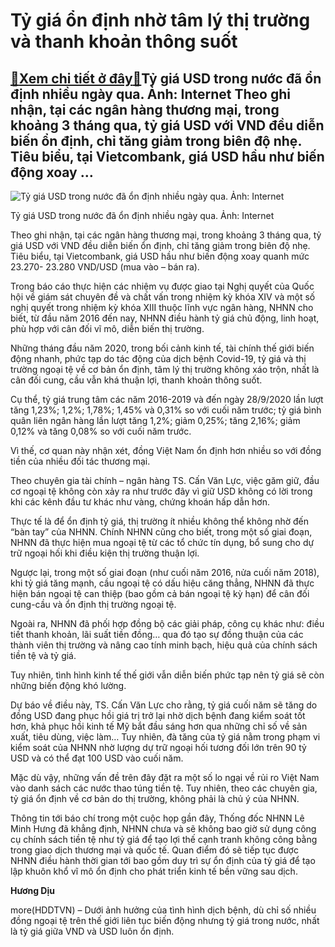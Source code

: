 Tỷ giá ổn định nhờ tâm lý thị trường và thanh khoản thông suốt
==============================================================

[:gift:Xem chi tiết ở đây:gift:](https://hddtvn.com/ty-gia-on-dinh-nho-tam-ly-thi-truong-va-thanh-khoan-thong-suot/)Tỷ giá USD trong nước đã ổn định nhiều ngày qua. Ảnh: Internet Theo ghi nhận, tại các ngân hàng thương mại, trong khoảng 3 tháng qua, tỷ giá USD với VND đều diễn biến ổn định, chỉ tăng giảm trong biên độ nhẹ. Tiêu biểu, tại Vietcombank, giá USD hầu như biến động xoay …
-----------------------------------------------------------------------------------------------------------------------------------------------------------------------------------------------------------------------------------------------------------------------------





![Tỷ giá USD trong nước đã ổn định nhiều ngày qua. Ảnh: Internet](https://haiquanonline.com.vn/stores/news_dataimages/diulth/102020/14/15/in_article/5931_13.jpg?rt=20201014155932 "Tỷ giá USD trong nước đã ổn định nhiều ngày qua. Ảnh: Internet")


Tỷ giá USD trong nước đã ổn định nhiều ngày qua. Ảnh: Internet



Theo ghi nhận, tại các ngân hàng thương mại, trong khoảng 3 tháng qua, tỷ giá USD với VND đều diễn biến ổn định, chỉ tăng giảm trong biên độ nhẹ. Tiêu biểu, tại Vietcombank, giá USD hầu như biến động xoay quanh mức 23.270- 23.280 VND/USD (mua vào – bán ra).


Trong báo cáo thực hiện các nhiệm vụ được giao tại Nghị quyết của Quốc hội về giám sát chuyên đề và chất vấn trong nhiệm kỳ khóa XIV và một số nghị quyết trong nhiệm kỳ khóa XIII thuộc lĩnh vực ngân hàng, NHNN cho biết, từ đầu năm 2016 đến nay, NHNN điều hành tỷ giá chủ động, linh hoạt, phù hợp với cân đối vĩ mô, diễn biến thị trường.


Những tháng đầu năm 2020, trong bối cảnh kinh tế, tài chính thế giới biến động nhanh, phức tạp do tác động của dịch bệnh Covid-19, tỷ giá và thị trường ngoại tệ về cơ bản ổn định, tâm lý thị trường không xáo trộn, nhất là cân đối cung, cầu vẫn khá thuận lợi, thanh khoản thông suốt.


Cụ thể, tỷ giá trung tâm các năm 2016-2019 và đến ngày 28/9/2020 lần lượt tăng 1,23%; 1,2%; 1,78%; 1,45% và 0,31% so với cuối năm trước; tỷ giá bình quân liên ngân hàng lần lượt tăng 1,2%; giảm 0,25%; tăng 2,16%; giảm 0,12% và tăng 0,08% so với cuối năm trước.


Vì thế, cơ quan này nhận xét, đồng Việt Nam ổn định hơn nhiều so với đồng tiền của nhiều đối tác thương mại.


Theo chuyên gia tài chính – ngân hàng TS. Cấn Văn Lực, việc găm giữ, đầu cơ ngoại tệ không còn xảy ra như trước đây vì giữ USD không có lời trong khi các kênh đầu tư khác như vàng, chứng khoán hấp dẫn hơn.


Thực tế là để ổn định tỷ giá, thị trường ít nhiều không thể không nhờ đến “bàn tay” của NHNN. Chính NHNN cũng cho biết, trong một số giai đoạn, NHNN đã thực hiện mua ngoại tệ từ các tổ chức tín dụng, bổ sung cho dự trữ ngoại hối khi điều kiện thị trường thuận lợi.


Ngược lại, trong một số giai đoạn (như cuối năm 2016, nửa cuối năm 2018), khi tỷ giá tăng mạnh, cầu ngoại tệ có dấu hiệu căng thẳng, NHNN đã thực hiện bán ngoại tệ can thiệp (bao gồm cả bán ngoại tệ kỳ hạn) để cân đối cung-cầu và ổn định thị trường ngoại tệ.


Ngoài ra, NHNN đã phối hợp đồng bộ các giải pháp, công cụ khác như: điều tiết thanh khoản, lãi suất tiền đồng… qua đó tạo sự đồng thuận của các thành viên thị trường và nâng cao tính minh bạch, hiệu quả của chính sách tiền tệ và tỷ giá.


Tuy nhiên, tình hình kinh tế thế giới vẫn diễn biến phức tạp nên tỷ giá sẽ còn những biến động khó lường.


Dự báo về điều này, TS. Cấn Văn Lực cho rằng, tỷ giá cuối năm sẽ tăng do đồng USD đang phục hồi giá trị trở lại nhờ dịch bệnh đang kiểm soát tốt hơn, khả phục hồi kinh tế Mỹ bắt đầu sáng hơn qua những chỉ số về sản xuất, tiêu dùng, việc làm… Tuy nhiên, đà tăng của tỷ giá nằm trong phạm vi kiểm soát của NHNN nhờ lượng dự trữ ngoại hối tương đối lớn trên 90 tỷ USD và có thể đạt 100 USD vào cuối năm.


Mặc dù vậy, những vấn đề trên đây đặt ra một số lo ngại về rủi ro Việt Nam vào danh sách các nước thao túng tiền tệ. Tuy nhiên, theo các chuyên gia, tỷ giá ổn định về cơ bản do thị trường, không phải là chủ ý của NHNN.


Thông tin tới báo chí trong một cuộc họp gần đây, Thống đốc NHNN Lê Minh Hưng đã khẳng định, NHNN chưa và sẽ không bao giờ sử dụng công cụ chính sách tiền tệ như tỷ giá để tạo lợi thế cạnh tranh không công bằng trong giao dịch thương mại và quốc tế. Quan điểm đó sẽ tiếp tục được NHNN điều hành thời gian tới bao gồm duy trì sự ổn định của tỷ giá để tạo lập khuôn khổ vĩ mô ổn định cho phát triển kinh tế bền vững sau dịch.




**Hương Dịu**



more(HDDTVN) – Dưới ảnh hưởng của tình hình dịch bệnh, dù chỉ số nhiều đồng ngoại tệ trên thế giới liên tục biến động nhưng tỷ giá trong nước, nhất là tỷ giá giữa VND và USD luôn ổn định.

